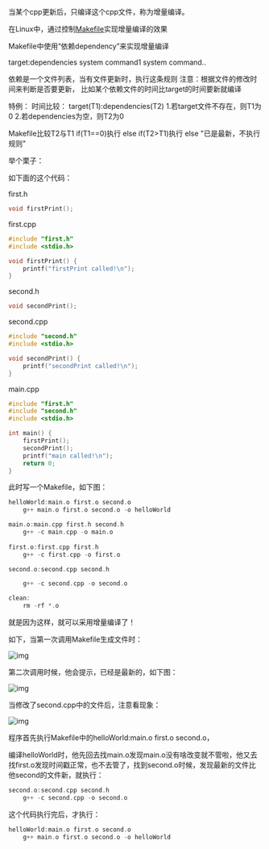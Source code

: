 当某个cpp更新后，只编译这个cpp文件，称为增量编译。

在Linux中，通过控制[Makefile](https://so.csdn.net/so/search?q=Makefile&spm=1001.2101.3001.7020)实现增量编译的效果

Makefile中使用“依赖dependency”来实现增量编译

target:dependencies
<TAB>system command1
<TAB>system command..

依赖是一个文件列表，当有文件更新时，执行这条规则
注意：根据文件的修改时间来判断是否要更新，
比如某个依赖文件的时间比target的时间要新就编译


特例：
时间比较：
target(T1):dependencies(T2)
1.若target文件不存在，则T1为0
2.若dependencies为空，则T2为0

Makefile比较T2与T1
if(T1==0)执行
else if(T2>T1)执行
else "已是最新，不执行规则"

 

举个栗子：

如下面的这个代码：

first.h

```cpp
void firstPrint();
```

first.cpp

```cpp
#include "first.h"
#include <stdio.h>

void firstPrint() {
	printf("firstPrint called!\n");
}
```

second.h

```cpp
void secondPrint();
```

second.cpp

```cpp
#include "second.h"
#include <stdio.h>

void secondPrint() {
	printf("secondPrint called!\n");
}
```

main.cpp

```cpp
#include "first.h"
#include "second.h"
#include <stdio.h>

int main() {
	firstPrint();
	secondPrint();
	printf("main called!\n");
	return 0;
}
```

 

此时写一个Makefile，如下图：

```cpp
helloWorld:main.o first.o second.o
	g++ main.o first.o second.o -o helloWorld

main.o:main.cpp first.h second.h
	g++ -c main.cpp -o main.o
    
first.o:first.cpp first.h
	g++ -c first.cpp -o first.o

second.o:second.cpp second.h

	g++ -c second.cpp -o second.o

clean:
	rm -rf *.o
```

就是因为这样，就可以采用增量编译了！



如下，当第一次调用Makefile生成文件时：

![img](https://img-blog.csdn.net/20180819233756500?watermark/2/text/aHR0cHM6Ly9ibG9nLmNzZG4ubmV0L3FxNzg0NDI3NjE=/font/5a6L5L2T/fontsize/400/fill/I0JBQkFCMA==/dissolve/70)

第二次调用时候，他会提示，已经是最新的，如下图：

![img](https://img-blog.csdn.net/20180819233828981?watermark/2/text/aHR0cHM6Ly9ibG9nLmNzZG4ubmV0L3FxNzg0NDI3NjE=/font/5a6L5L2T/fontsize/400/fill/I0JBQkFCMA==/dissolve/70)

当修改了second.cpp中的文件后，注意看现象：

![img](https://img-blog.csdn.net/2018081923391651?watermark/2/text/aHR0cHM6Ly9ibG9nLmNzZG4ubmV0L3FxNzg0NDI3NjE=/font/5a6L5L2T/fontsize/400/fill/I0JBQkFCMA==/dissolve/70)

程序首先执行Makefile中的helloWorld:main.o first.o second.o，

编译helloWorld时，他先回去找main.o发现main.o没有啥改变就不管啦，他又去找first.o发现时间戳正常，也不去管了，找到second.o时候，发现最新的文件比他second的文件新，就执行：

```cpp
second.o:second.cpp second.h
    g++ -c second.cpp -o second.o
```

这个代码执行完后，才执行：

```cpp
helloWorld:main.o first.o second.o
	g++ main.o first.o second.o -o helloWorld
```

 